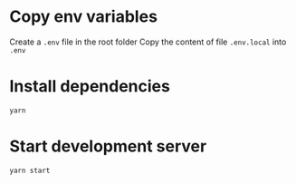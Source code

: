 # Copy env variables
Create a `.env` file in the root folder
Copy the content of file `.env.local` into `.env`

# Install dependencies
```
yarn
```

# Start development server
```
yarn start
```